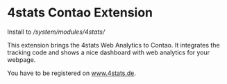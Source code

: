 # 4stats Contao Extension

Install to */system/modules/4stats/*

This extension brings the 4stats Web Analytics to Contao.
It integrates the tracking code and shows a nice dashboard
with web analytics for your webpage.

You have to be registered on www.4stats.de.


